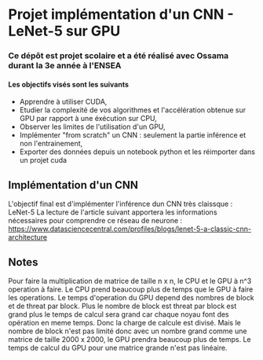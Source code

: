 # Projet implémentation d'un CNN - LeNet-5 sur GPU

### Ce dépôt est projet scolaire et a été réalisé avec Ossama durant la 3e année à l'ENSEA

#### Les objectifs visés sont les suivants 
* Apprendre à utiliser CUDA,
* Etudier la complexité de vos algorithmes et l'accélération obtenue sur GPU par rapport à une éxécution sur CPU,
* Observer les limites de l'utilisation d'un GPU,
* Implémenter "from scratch" un CNN : seulement la partie inférence et non l'entrainement,
* Exporter des données depuis un notebook python et les réimporter dans un projet cuda

## Implémentation d'un CNN
L'objectif final est d'implémenter l'inférence dun CNN très claissque : LeNet-5
La lecture de l'article suivant apportera les informations nécessaires pour comprendre ce réseau de neurone :
https://www.datasciencecentral.com/profiles/blogs/lenet-5-a-classic-cnn-architecture

## Notes
Pour faire la multiplication de matrice de taille n x n, le CPU et le GPU à n^3 operation à faire.
Le CPU prend beaucoup plus de temps que le GPU à faire les operations.
Le temps d'operation du GPU depend des nombres de block et de threat par block. Plus le nombre de block est threat par block est grand
plus le temps de calcul sera grand car chaque noyau font des opération en meme temps. Donc la charge de calcule est divisé.
Mais le nombre de block n'est pas limité donc avec un nombre grand comme une matrice de taille 2000 x 2000, le GPU prendra beaucoup plus de temps.
Le temps de calcul du GPU pour une matrice grande n'est pas linéaire.
